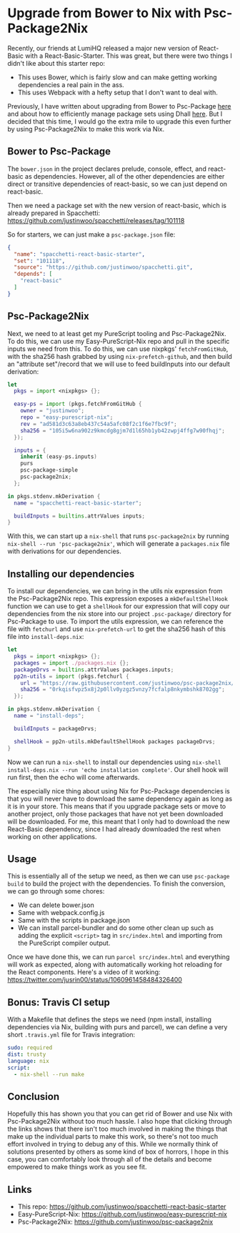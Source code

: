 # Upgrade from Bower to Nix with Psc-Package2Nix

Recently, our friends at LumiHQ released a major new version of React-Basic with a React-Basic-Starter. This was great, but there were two things I didn't like about this starter repo:

* This uses Bower, which is fairly slow and can make getting working dependencies a real pain in the ass.
* This uses Webpack with a hefty setup that I don't want to deal with.

Previously, I have written about upgrading from Bower to Psc-Package [here](https://qiita.com/kimagure/items/0d9354900d7a7dbd3864) and about how to efficiently manage package sets using Dhall [here](https://qiita.com/kimagure/items/c419ba740ac134a837a2). But I decided that this time, I would go the extra mile to upgrade this even further by using Psc-Package2Nix to make this work via Nix.

## Bower to Psc-Package

The `bower.json` in the project declares prelude, console, effect, and react-basic as dependencies. However, all of the other dependencies are either direct or transitive dependencies of react-basic, so we can just depend on react-basic.

Then we need a package set with the new version of react-basic, which is already prepared in Spacchetti: <https://github.com/justinwoo/spacchetti/releases/tag/101118>

So for starters, we can just make a `psc-package.json` file:

```json
{
  "name": "spacchetti-react-basic-starter",
  "set": "101118",
  "source": "https://github.com/justinwoo/spacchetti.git",
  "depends": [
    "react-basic"
  ]
}
```

## Psc-Package2Nix

Next, we need to at least get my PureScript tooling and Psc-Package2Nix. To do this, we can use my Easy-PureScript-Nix repo and pull in the specific inputs we need from this. To do this, we can use nixpkgs' `fetchFromGitHub`, with the sha256 hash grabbed by using `nix-prefetch-github`, and then build an "attribute set"/record that we will use to feed buildInputs into our default derivation:

```nix
let
  pkgs = import <nixpkgs> {};

  easy-ps = import (pkgs.fetchFromGitHub {
    owner = "justinwoo";
    repo = "easy-purescript-nix";
    rev = "ad581d3c63a8eb437c54a5afc08f2c1f6e7fbc9f";
    sha256 = "105i5w6na902z9kmcdg8gjm7d1l65hb1yb42zwpj4ffg7w90fhqj";
  });

  inputs = {
    inherit (easy-ps.inputs)
    purs
    psc-package-simple
    psc-package2nix;
  };

in pkgs.stdenv.mkDerivation {
  name = "spacchetti-react-basic-starter";

  buildInputs = builtins.attrValues inputs;
}
```

With this, we can start up a `nix-shell` that runs `psc-package2nix` by running `nix-shell --run 'psc-package2nix'`, which will generate a `packages.nix` file with derivations for our dependencies.

## Installing our dependencies

To install our dependencies, we can bring in the utils nix expression from the Psc-Package2Nix repo. This expression exposes a `mkDefaultShellHook` function we can use to get a `shellHook` for our expression that will copy our dependencies from the nix store into our project `.psc-package/` directory for Psc-Package to use. To import the utils expression, we can reference the file with `fetchurl` and use `nix-prefetch-url` to get the sha256 hash of this file into `install-deps.nix`:

```nix
let
  pkgs = import <nixpkgs> {};
  packages = import ./packages.nix {};
  packageDrvs = builtins.attrValues packages.inputs;
  pp2n-utils = import (pkgs.fetchurl {
    url = "https://raw.githubusercontent.com/justinwoo/psc-package2nix/409aab26afa0784eb90440da33b1ad4d56aedb93/utils.nix";
    sha256 = "0rkqisfvpz5x8j2p0llv0yzgz5vnzy7fcfalp8nkymbshk8702gg";
  });

in pkgs.stdenv.mkDerivation {
  name = "install-deps";

  buildInputs = packageDrvs;

  shellHook = pp2n-utils.mkDefaultShellHook packages packageDrvs;
}
```

Now we can run a `nix-shell` to install our dependencies using `nix-shell install-deps.nix --run 'echo installation complete'`. Our shell hook will run first, then the echo will come afterwards.

The especially nice thing about using Nix for Psc-Package dependencies is that you will never have to download the same dependency again as long as it is in your store. This means that if you upgrade package sets or move to another project, only those packages that have not yet been downloaded will be downloaded. For me, this meant that I only had to download the new React-Basic dependency, since I had already downloaded the rest when working on other applications.

## Usage

This is essentially all of the setup we need, as then we can use `psc-package build` to build the project with the dependencies. To finish the conversion, we can go through some chores:

* We can delete bower.json
* Same with webpack.config.js
* Same with the scripts in package.json
* We can install parcel-bundler and do some other clean up such as adding the explicit `<script>` tag in `src/index.html` and importing from the PureScript compiler output.

Once we have done this, we can run `parcel src/index.html` and everything will work as expected, along with automatically working hot reloading for the React components. Here's a video of it working: <https://twitter.com/jusrin00/status/1060961458484326400>

## Bonus: Travis CI setup

With a Makefile that defines the steps we need (npm install, installing dependencies via Nix, building with purs and parcel), we can define a very short `.travis.yml` file for Travis integration:


```yml
sudo: required
dist: trusty
language: nix
script:
  - nix-shell --run make
```

## Conclusion

Hopefully this has shown you that you can get rid of Bower and use Nix with Psc-Package2Nix without too much hassle. I also hope that clicking through the links shows that there isn't too much involved in making the things that make up the individual parts to make this work, so there's not too much effort involved in trying to debug any of this. While we normally think of solutions presented by others as some kind of box of horrors, I hope in this case, you can comfortably look through all of the details and become empowered to make things work as you see fit.

## Links

* This repo: <https://github.com/justinwoo/spacchetti-react-basic-starter>
* Easy-PureScript-Nix: <https://github.com/justinwoo/easy-purescript-nix>
* Psc-Package2Nix: <https://github.com/justinwoo/psc-package2nix>